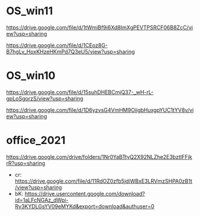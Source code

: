 # OS_win11
https://drive.google.com/file/d/1tWmiBf9i6Xd8ImXgPEVTPSRCF06B8ZcC/view?usp=sharing

https://drive.google.com/file/d/1CEoz8G-B7hgLv_HoxKHzeHKmPd7Q3eU5/view?usp=sharing

# OS_win10
https://drive.google.com/file/d/15suhDHEBCmjQ37-_wH-rL-gpLoSgorzS/view?usp=sharing

https://drive.google.com/file/d/1D6yzvsG4VmHM9OiigbHuxgpYUC1tYV8v/view?usp=sharing

# office_2021
https://drive.google.com/drive/folders/1Nr0YaBTtyQ2X92NLZhe2E3bztIFFjkrR?usp=sharing
- cr: https://drive.google.com/file/d/11RdOZ0zfb5jdiWBxE3LRVmzSHPA0zB1t/view?usp=sharing
- bK: https://drive.usercontent.google.com/download?id=1aLFcNGAz_dWpi-Ry3KYDLGsYV09eMYKd&export=download&authuser=0
